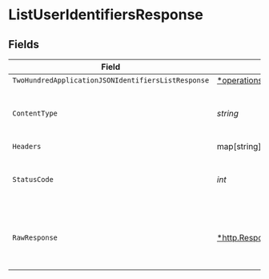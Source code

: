 # ListUserIdentifiersResponse


## Fields

| Field                                                                                                                           | Type                                                                                                                            | Required                                                                                                                        | Description                                                                                                                     |
| ------------------------------------------------------------------------------------------------------------------------------- | ------------------------------------------------------------------------------------------------------------------------------- | ------------------------------------------------------------------------------------------------------------------------------- | ------------------------------------------------------------------------------------------------------------------------------- |
| `TwoHundredApplicationJSONIdentifiersListResponse`                                                                              | [*operations.ListUserIdentifiersIdentifiersListResponse](../../models/operations/listuseridentifiersidentifierslistresponse.md) | :heavy_minus_sign:                                                                                                              | OK                                                                                                                              |
| `ContentType`                                                                                                                   | *string*                                                                                                                        | :heavy_check_mark:                                                                                                              | HTTP response content type for this operation                                                                                   |
| `Headers`                                                                                                                       | map[string][]*string*                                                                                                           | :heavy_minus_sign:                                                                                                              | N/A                                                                                                                             |
| `StatusCode`                                                                                                                    | *int*                                                                                                                           | :heavy_check_mark:                                                                                                              | HTTP response status code for this operation                                                                                    |
| `RawResponse`                                                                                                                   | [*http.Response](https://pkg.go.dev/net/http#Response)                                                                          | :heavy_minus_sign:                                                                                                              | Raw HTTP response; suitable for custom response parsing                                                                         |